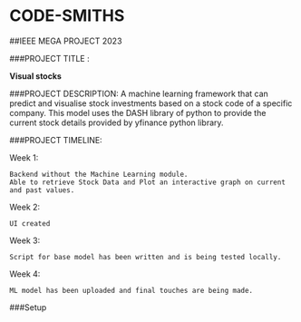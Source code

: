 # CODE-SMITHS
##IEEE MEGA PROJECT 2023


###PROJECT TITLE :

**Visual stocks**

###PROJECT DESCRIPTION:
A machine learning framework that can predict and visualise stock investments based on a stock code of a specific company.
This model uses the DASH library  of python to provide the current stock details provided by yfinance python library.



###PROJECT TIMELINE:

Week 1:

	Backend without the Machine Learning module.
	Able to retrieve Stock Data and Plot an interactive graph on current and past values.
 
Week 2:

	UI created


Week 3:

	Script for base model has been written and is being tested locally.

Week 4:

	ML model has been uploaded and final touches are being made.

###Setup
